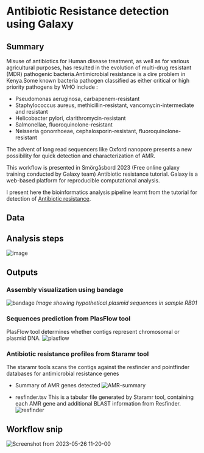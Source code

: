 # Antibiotic Resistance detection using Galaxy
## Summary
Misuse of antibiotics for Human disease treatment, as well as for various agricultural purposes, has resulted in the evolution of multi-drug resistant (MDR) pathogenic bacteria.Antimicrobial resistance is a dire problem in Kenya.Some known bacteria pathogen classified as either critical or high priority pathogens by WHO include : 

* Pseudomonas aeruginosa, carbapenem-resistant
* Staphylococcus aureus, methicillin-resistant, vancomycin-intermediate and resistant
* Helicobacter pylori, clarithromycin-resistant
* Salmonellae, fluoroquinolone-resistant
* Neisseria gonorrhoeae, cephalosporin-resistant, fluoroquinolone-resistant

The advent of long read sequencers like Oxford nanopore presents a new possibility for quick detection  and characterization of AMR.

This workflow is presented in Smörgåsbord 2023 (Free online galaxy training conducted by Galaxy team) Antibiotic resistance tutorial. Galaxy is a web-based platform for reproducible computational analysis.

I present here the bioinformatics analysis pipeline learnt from the tutorial for detection of [Antibiotic resistance](https://training.galaxyproject.org/training-material/topics/metagenomics/tutorials/plasmid-metagenomics-nanopore/tutorial.html).

## Data
## Analysis steps
![image](https://github.com/Parcelli/Bioinformatics-portfolio/assets/85280870/e42044a3-b7ee-4771-ba0c-55875086aa28)


## Outputs
### Assembly visualization using bandage
![bandage](https://github.com/Parcelli/Bioinformatics-portfolio/assets/85280870/7bc27c2f-ef82-4c4d-8ea6-570205718b05)
*Image showing hypothetical plasmid sequences in sample RB01* 

### Sequences prediction from PlasFlow tool
PlasFlow tool determines whether contigs represent chromosomal or plasmid DNA.
![plasflow](https://github.com/Parcelli/Bioinformatics-portfolio/assets/85280870/8f4bba6c-39fa-4b03-914d-5c8b694b1111)

### Antibiotic resistance profiles from Staramr tool
The staramr tools scans the contigs against the resfinder and pointfinder databases for antimicrobial resistance genes

* Summary of AMR genes detected
![AMR-summary](https://github.com/Parcelli/Bioinformatics-portfolio/assets/85280870/c88dc970-a81e-4379-8266-7a0abc57556a)

* resfinder.tsv
This is a tabular file generated by Staramr tool, containing each AMR gene and additional BLAST information from Resfinder.
![resfinder](https://github.com/Parcelli/Bioinformatics-portfolio/assets/85280870/ee5664e7-cd57-473a-bf78-561f41e71035)


## Workflow snip
![Screenshot from 2023-05-26 11-20-00](https://github.com/Parcelli/Bioinformatics-portfolio/assets/85280870/4c192f4b-0a0c-4350-aa0b-b34aa7e09915)


